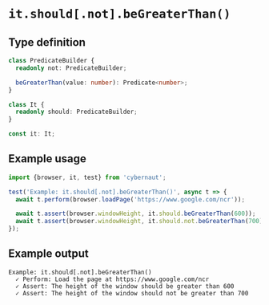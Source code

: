 # `it.should[.not].beGreaterThan()`

## Type definition

```ts
class PredicateBuilder {
  readonly not: PredicateBuilder;

  beGreaterThan(value: number): Predicate<number>;
}

class It {
  readonly should: PredicateBuilder;
}

const it: It;
```

## Example usage

```ts
import {browser, it, test} from 'cybernaut';

test('Example: it.should[.not].beGreaterThan()', async t => {
  await t.perform(browser.loadPage('https://www.google.com/ncr'));

  await t.assert(browser.windowHeight, it.should.beGreaterThan(600));
  await t.assert(browser.windowHeight, it.should.not.beGreaterThan(700));
});
```

## Example output

```fundamental
Example: it.should[.not].beGreaterThan()
  ✓ Perform: Load the page at https://www.google.com/ncr
  ✓ Assert: The height of the window should be greater than 600
  ✓ Assert: The height of the window should not be greater than 700
```
